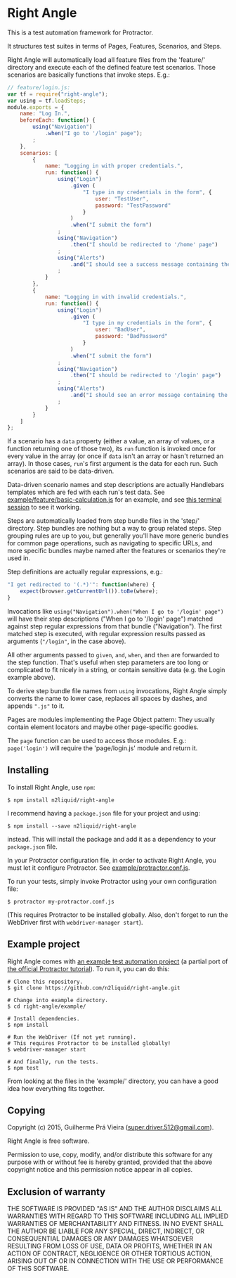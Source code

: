 Right Angle
===

This is a test automation framework for Protractor.

It structures test suites in terms of Pages, Features, Scenarios, and Steps.

Right Angle will automatically load all feature files from the 'feature/' directory and execute each of the defined feature test scenarios. Those scenarios are basically functions that invoke steps. E.g.:

```js
// feature/login.js:
var tf = require("right-angle");
var using = tf.loadSteps;
module.exports = {
	name: "Log In.",
	beforeEach: function() {
		using("Navigation")
			.when("I go to '/login' page");
		;
	},
	scenarios: [
		{
			name: "Logging in with proper credentials.",
			run: function() {
				using("Login")
					.given (
						"I type in my credentials in the form", {
							user: "TestUser",
							password: "TestPassword"
						}
					)
					.when("I submit the form")
				;
				using("Navigation")
					.then("I should be redirected to '/home' page")
				;
				using("Alerts")
					.and("I should see a success message containing the string 'welcome back'")
				;
			}
		},
		{
			name: "Logging in with invalid credentials.",
			run: function() {
				using("Login")
					.given (
						"I type in my credentials in the form", {
							user: "BadUser",
							password: "BadPassword"
						}
					)
					.when("I submit the form")
				;
				using("Navigation")
					.then("I should be redirected to '/login' page")
				;
				using("Alerts")
					.and("I should see an error message containing the string 'invalid user name or password'")
				;
			}
		}
	]
};
```

If a scenario has a `data` property (either a value, an array of values, or a function returning one of those two), its `run` function is invoked once for every value in the array (or once if `data` isn't an array or hasn't returned an array). In those cases, `run`'s first argument is the data for each run. Such scenarios are said to be data-driven.

Data-driven scenario names and step descriptions are actually Handlebars templates which are fed with each run's test data. See [example/feature/basic-calculation.js](example/feature/basic-calculation.js) for an example, and see [this terminal session](http://asciinema.org/a/17703) to see it working.

Steps are automatically loaded from step bundle files in the 'step/' directory. Step bundles are nothing but a way to group related steps. Step grouping rules are up to you, but generally you'll have more generic bundles for common page operations, such as navigating to specific URLs, and more specific bundles maybe named after the features or scenarios they're used in.

Step definitions are actually regular expressions, e.g.:

```js
"I get redirected to '(.*)'": function(where) {
	expect(browser.getCurrentUrl()).toBe(where);
}
```

Invocations like `using("Navigation").when("When I go to '/login' page")` will have their step descriptions ("When I go to '/login' page") matched against step regular expressions from that bundle ("Navigation"). The first matched step is executed, with regular expression results passed as arguments (`"/login"`, in the case above).

All other arguments passed to `given`, `and`, `when`, and `then` are forwarded to the step function. That's useful when step parameters are too long or complicated to fit nicely in a string, or contain sensitive data (e.g. the Login example above).

To derive step bundle file names from `using` invocations, Right Angle simply converts the name to lower case, replaces all spaces by dashes, and appends `".js"` to it.

Pages are modules implementing the Page Object pattern: They usually contain element locators and maybe other page-specific goodies.

The `page` function can be used to access those modules. E.g.: `page('login')` will require the 'page/login.js' module and return it.

Installing
---

To install Right Angle, use `npm`:

	$ npm install n2liquid/right-angle

I recommend having a `package.json` file for your project and using:

	$ npm install --save n2liquid/right-angle

instead. This will install the package and add it as a dependency to your `package.json` file.

In your Protractor configuration file, in order to activate Right Angle, you must let it configure Protractor. See [example/protractor.conf.js](example/protractor.conf.js).

To run your tests, simply invoke Protractor using your own configuration file:

	$ protractor my-protractor.conf.js

(This requires Protractor to be installed globally. Also, don't forget to run the WebDriver first with `webdriver-manager start`).

Example project
---

Right Angle comes with [an example test automation project](example/) (a partial port of [the official Protractor tutorial](https://angular.github.io/protractor/#/tutorial)). To run it, you can do this:

	# Clone this repository.
	$ git clone https://github.com/n2liquid/right-angle.git

	# Change into example directory.
	$ cd right-angle/example/

	# Install dependencies.
	$ npm install

	# Run the WebDriver (If not yet running).
	# This requires Protractor to be installed globally!
	$ webdriver-manager start

	# And finally, run the tests.
	$ npm test

From looking at the files in the 'example/' directory, you can have a good idea how everything fits together.

Copying
---

Copyright (c) 2015, Guilherme Prá Vieira (super.driver.512@gmail.com).

Right Angle is free software.

Permission to use, copy, modify, and/or distribute this software for any purpose with or without fee is hereby granted, provided that the above copyright notice and this permission notice appear in all copies.

Exclusion of warranty
---

THE SOFTWARE IS PROVIDED "AS IS" AND THE AUTHOR DISCLAIMS ALL WARRANTIES WITH REGARD TO THIS SOFTWARE INCLUDING ALL IMPLIED WARRANTIES OF MERCHANTABILITY AND FITNESS. IN NO EVENT SHALL THE AUTHOR BE LIABLE FOR ANY SPECIAL, DIRECT, INDIRECT, OR CONSEQUENTIAL DAMAGES OR ANY DAMAGES WHATSOEVER RESULTING FROM LOSS OF USE, DATA OR PROFITS, WHETHER IN AN ACTION OF CONTRACT, NEGLIGENCE OR OTHER TORTIOUS ACTION, ARISING OUT OF OR IN CONNECTION WITH THE USE OR PERFORMANCE OF THIS SOFTWARE.
